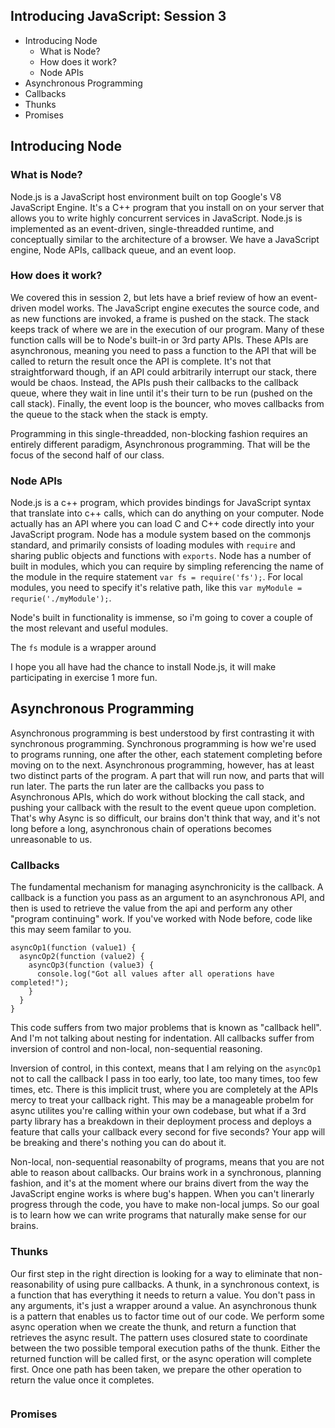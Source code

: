 ## Introducing JavaScript: Session 3

- Introducing Node
  - What is Node?
  - How does it work?
  - Node APIs
- Asynchronous Programming
 - Callbacks
 - Thunks
 - Promises
 
## Introducing Node

### What is Node?

Node.js is a JavaScript host environment built on top Google's V8 JavaScript Engine. It's a C++ program that you install on on your server that allows you to write highly concurrent services in JavaScript. Node.js is implemented as an event-driven, single-threadded runtime, and conceptually similar to the architecture of a browser. We have a JavaScript engine, Node APIs, callback queue, and an event loop.

### How does it work?

We covered this in session 2, but lets have a brief review of how an event-driven model works. The JavaScript engine executes the source code, and as new functions are invoked, a frame is pushed on the stack. The stack keeps track of where we are in the execution of our program. Many of these function calls will be to Node's built-in or 3rd party APIs. These APIs are asynchronous, meaning you need to pass a function to the API that will be called to return the result once the API is complete. It's not that straightforward though, if an API could arbitrarily interrupt our stack, there would be chaos. Instead, the APIs push their callbacks to the callback queue, where they wait in line until it's their turn to be run (pushed on the call stack). Finally, the event loop is the bouncer, who moves callbacks from the queue to the stack when the stack is empty.

Programming in this single-threadded, non-blocking fashion requires an entirely different paradigm, Asynchronous programming. That will be the focus of the second half of our class.

### Node APIs

Node.js is a c++ program, which provides bindings for JavaScript syntax that translate into c++ calls, which can do anything on your computer. Node actually has an API where you can load C and C++ code directly into your JavaScript program. Node has a module system based on the commonjs standard, and primarily consists of loading modules with `require` and sharing public objects and functions with `exports`. Node has a number of built in modules, which you can require by simpling referencing the name of the module in the require statement `var fs = require('fs');`. For local modules, you need to specify it's relative path, like this `var myModule = requrie('./myModule');`.

Node's built in functionality is immense, so i'm going to cover a couple of the most relevant and useful modules.

The `fs` module is a wrapper around



I hope you all have had the chance to install Node.js, it will make participating in exercise 1 more fun. 

## Asynchronous Programming

Asynchronous programming is best understood by first contrasting it with synchronous programming. Synchronous programming is how we're used to programs running, one after the other, each statement completing before moving on to the next. Asynchronous programming, however, has at least two distinct parts of the program. A part that will run now, and parts that will run later. The parts the run later are the callbacks you pass to Asynchronous APIs, which do work without blocking the call stack, and pushing your callback with the result to the event queue upon completion. That's why Async is so difficult, our brains don't think that way, and it's not long before a long, asynchronous chain of operations becomes unreasonable to us.

### Callbacks

The fundamental mechanism for managing asynchronicity is the callback. A callback is a function you pass as an argument to an asynchronous API, and then is used to retrieve the value from the api and perform any other "program continuing" work. If you've worked with Node before, code like this may seem familar to you.
```
asyncOp1(function (value1) {
  asyncOp2(function (value2) {
    asyncOp3(function (value3) {
      console.log("Got all values after all operations have completed!");
    }
  }
}
```

This code suffers from two major problems that is known as "callback hell". And I'm not talking about nesting for indentation. All callbacks suffer from inversion of control and non-local, non-sequential reasoning.

Inversion of control, in this context, means that I am relying on the `asyncOp1` not to call the callback I pass in too early, too late, too many times, too few times, etc. There is this implicit trust, where you are completely at the APIs mercy to treat your callback right. This may be a manageable probelm for async utilites you're calling within your own codebase, but what if a 3rd party library has a breakdown in their deployment process and deploys a feature that calls your callback every second for five seconds? Your app will be breaking and there's nothing you can do about it. 

Non-local, non-sequential reasonabilty of programs, means that you are not able to reason about callbacks. Our brains work in a synchronous, planning fashion, and it's at the moment where our brains divert from the way the JavaScript engine works is where bug's happen. When you can't linerarly progress through the code, you have to make non-local jumps. So our goal is to learn how we can write programs that naturally make sense for our brains.

### Thunks

Our first step in the right direction is looking for a way to eliminate that non-reasonability of using pure callbacks. A thunk, in a synchronous context, is a function that has everything it needs to return a value. You don't pass in any arguments, it's just a wrapper around a value. An asynchronous thunk is a pattern that enables us to factor time out of our code. We perform some async operation when we create the thunk, and return a function that retrieves the async result. The pattern uses closured state to coordinate between the two possible temporal execution paths of the thunk. Either the returned function will be called first, or the async operation will complete first. Once one path has been taken, we prepare the other operation to return the value once it completes.
```

```

### Promises
